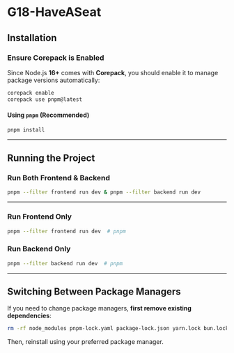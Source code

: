 # G18-HaveASeat

## Installation

### **Ensure Corepack is Enabled**
Since Node.js **16+** comes with **Corepack**, you should enable it to manage package versions automatically:
```sh
corepack enable
corepack use pnpm@latest
```

#### **Using `pnpm` (Recommended)**
```sh
pnpm install
```

---

## Running the Project

### **Run Both Frontend & Backend**
```sh
pnpm --filter frontend run dev & pnpm --filter backend run dev
```

---

### **Run Frontend Only**
```sh
pnpm --filter frontend run dev  # pnpm
```

### **Run Backend Only**
```sh
pnpm --filter backend run dev  # pnpm
```

---

## Switching Between Package Managers

If you need to change package managers, **first remove existing dependencies**:
```sh
rm -rf node_modules pnpm-lock.yaml package-lock.json yarn.lock bun.lockb
```
Then, reinstall using your preferred package manager.
